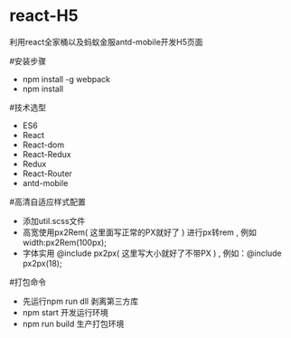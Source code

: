 # react-H5
利用react全家桶以及蚂蚁金服antd-mobile开发H5页面

#安装步骤
* npm install -g webpack
* npm install

#技术选型
* ES6
* React
* React-dom
* React-Redux
* Redux
* React-Router
* antd-mobile

#高清自适应样式配置
* 添加util.scss文件
* 高宽使用px2Rem( 这里面写正常的PX就好了 ) 进行px转rem , 例如 width:px2Rem(100px);
* 字体实用 @include px2px( 这里写大小就好了不带PX )  , 例如：@include px2px(18);

#打包命令
* 先运行npm run dll 剥离第三方库
* npm start  开发运行环境
* npm run build   生产打包环境

